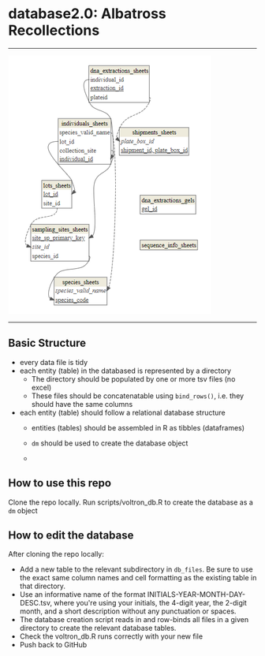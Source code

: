 # database2.0: Albatross Recollections

---

![](database_erd.png)

---

## Basic Structure

* every data file is tidy
* each entity (table) in the databased is represented by a directory
  * The directory should be populated by one or more tsv files (no excel)
  * These files should be concatenatable using `bind_rows()`, i.e. they should have the same columns
* each entity (table) should follow a relational database structure
  * entities (tables) should be assembled in R as tibbles (dataframes)
  * `dm` should be used to create the database object
 
  * 

## How to use this repo
Clone the repo locally.
Run scripts/voltron_db.R to create the database as a `dm` object

## How to edit the database
After cloning the repo locally:
* Add a new table to the relevant subdirectory in `db_files`. Be sure to use the exact same column names and cell formatting as the existing table in that directory. 
* Use an informative name of the format INITIALS-YEAR-MONTH-DAY-DESC.tsv, where you're using your initials, the 4-digit year, the 2-digit month, and a short description without any punctuation or spaces.
* The database creation script reads in and row-binds all files in a given directory to create the relevant database tables.
* Check the voltron_db.R runs correctly with your new file
* Push back to GitHub
